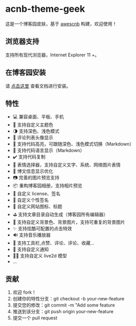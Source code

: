 # acnb-theme-geek

这是一个博客园皮肤，基于 [awescnb](https://github.com/awescnb/) 构建，欢迎使用！

## 浏览器支持

支持所有现代浏览器，Internet Explorer 11 +。

## 在博客园安装

请 [点击这里](https://www.yuque.com/awescnb) 查看文档进行安装。

## 特性

- 💻 兼容桌面、平板、手机
- 🎨 支持自定义主题色
- 🌗 支持深色、浅色模式
- 🥽 评论列表头像显示
- 🎊 支持代码高亮，可跟随深色、浅色模式切换（Markdown）
- 💬 支持代码语言显示（Markdown）
- ✔️ 支持代码复制
- 🥳 表情选择器，支持自定义文字、系统、网络图片表情
- 📑 博文信息显示优化
- 📷 完善的图片预览支持
- 📦 重构博客园相册，支持相片预览
- 🔐 自定义 license、签名
- 🌄 自定义个性签名
- 🔮 自定义网站图标、标题
- ⛳ 支持文章目录自动生成（博客园所有编辑器）
- 🎏 支持自定义背景色、背景图片，支持可重复的背景图片
- ✨ 支持炫酷可配置的点击特效
- 🔊 支持音乐播放器
- 🔨 支持工具栏,点赞、评论、评论、收藏...
- 🔔 支持自定义通知
- 🧚‍♂️ 支持自定义 live2d 模型
- ...

## 贡献

1. 欢迎 fork！
2. 创建你的特性分支：git checkout -b your-new-feature
3. 提交您的修改：git commit -m "Add some feature
4. 推送到该分支：git push origin your-new-feature
5. 提交一个 pull request
